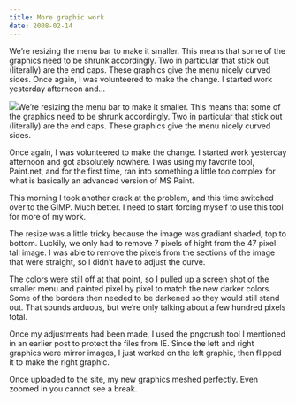 ```yaml
---
title: More graphic work
date: 2008-02-14
---
```


We’re resizing the menu bar to make it smaller. This means that some of the graphics need to be shrunk accordingly. Two in particular that stick out (literally) are the end caps. These graphics give the menu nicely curved sides. Once again, I was volunteered to make the change. I started work yesterday afternoon and…


<!-- end -->

[![](http://turtlemafia.org/wp-content/uploads/2008/02/uhs-mainnav-outer-left.png)](http://turtlemafia.org/wp-content/uploads/2008/02/uhs-mainnav-outer-left.png)We’re resizing the menu bar to make it smaller. This means that some of the graphics need to be shrunk accordingly. Two in particular that stick out (literally) are the end caps. These graphics give the menu nicely curved sides.

Once again, I was volunteered to make the change. I started work yesterday afternoon and got absolutely nowhere. I was using my favorite tool, Paint.net, and for the first time, ran into something a little too complex for what is basically an advanced version of MS Paint.

This morning I took another crack at the problem, and this time switched over to the GIMP. Much better. I need to start forcing myself to use this tool for more of my work.

The resize was a little tricky because the image was gradiant shaded, top to bottom. Luckily, we only had to remove 7 pixels of hight from the 47 pixel tall image. I was able to remove the pixels from the sections of the image that were straight, so I didn’t have to adjust the curve.

The colors were still off at that point, so I pulled up a screen shot of the smaller menu and painted pixel by pixel to match the new darker colors. Some of the borders then needed to be darkened so they would still stand out. That sounds arduous, but we’re only talking about a few hundred pixels total.

Once my adjustments had been made, I used the pngcrush tool I mentioned in an earlier post to protect the files from IE. Since the left and right graphics were mirror images, I just worked on the left graphic, then flipped it to make the right graphic.

Once uploaded to the site, my new graphics meshed perfectly. Even zoomed in you cannot see a break.[](http://bp1.blogger.com/_CkvVbJNTM4g/R7RgeeaCCEI/AAAAAAAAACo/QV9WjPa41kw/s1600-h/uhs-mainnav-outer-right.png)

